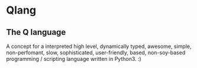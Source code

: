 # Qlang
## The Q language


A concept for a interpreted high level, dynamically typed, awesome, simple, non-perfomant, slow, sophisticated, user-friendly, based, non-soy-based programming / scripting language written in Python3. :)
